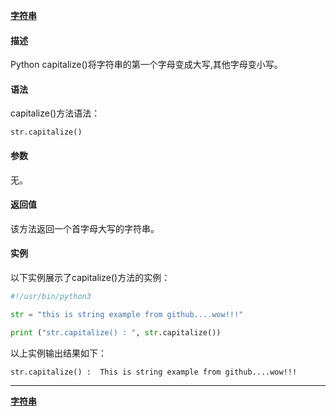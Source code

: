 **[字符串](/src/lesson08.string/string.md)**
#### 描述
Python capitalize()将字符串的第一个字母变成大写,其他字母变小写。
#### 语法
capitalize()方法语法：
```
str.capitalize()
```
#### 参数
无。
#### 返回值
该方法返回一个首字母大写的字符串。

#### 实例
以下实例展示了capitalize()方法的实例：
```python
#!/usr/bin/python3

str = "this is string example from github....wow!!!"

print ("str.capitalize() : ", str.capitalize())
```
以上实例输出结果如下：
```
str.capitalize() :  This is string example from github....wow!!!
```
---
**[字符串](/src/lesson08.string/string.md)**